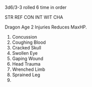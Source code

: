 ---
---

3d6/3-3
rolled 6 time
in order

STR
REF
CON
INT
WIT
CHA

Dragon Age 2 Injuries
Reduces MaxHP.
1. Concussion
2. Coughing Blood
3. Cracked Skull
4. Swollen Eye
5. Gaping Wound
6. Head Trauma
7. Wrenched Limb
8. Sprained Leg
9. 